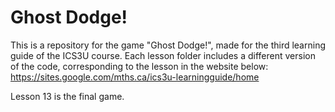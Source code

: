 # Ghost Dodge!
This is a repository for the game "Ghost Dodge!", made for the third learning guide of the ICS3U course.
Each lesson folder includes a different version of the code, corresponding to the lesson in the website below:
https://sites.google.com/mths.ca/ics3u-learningguide/home

Lesson 13 is the final game.
